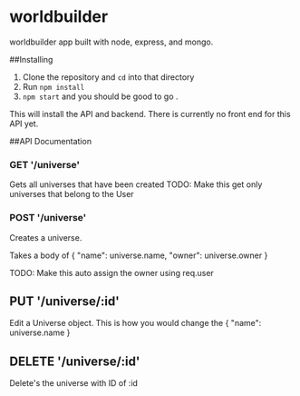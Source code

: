 # worldbuilder
worldbuilder app built with node, express, and mongo. 

##Installing
1. Clone the repository and `cd` into that directory 
2. Run `npm install` 
3. `npm start` and you should be good to go . 

This will install the API and backend. There is currently no front end for this API yet. 

##API Documentation 

### GET '/universe'
Gets all universes that have been created 
TODO: Make this get only universes that belong to the User 

### POST '/universe' 
Creates a universe. 

Takes a body of 
{
  "name": universe.name,
  "owner": universe.owner
}

TODO: Make this auto assign the owner using req.user 

## PUT '/universe/:id' 
Edit a Universe object. This is how you would change the 
{
  "name": universe.name 
}

## DELETE '/universe/:id' 
Delete's the universe with ID of :id 
